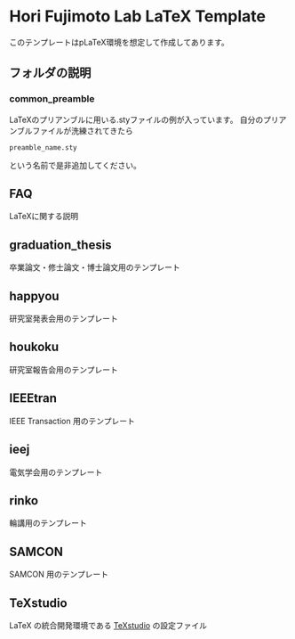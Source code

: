 # Hori Fujimoto Lab LaTeX Template

このテンプレートはpLaTeX環境を想定して作成してあります。

## フォルダの説明

### common_preamble
LaTeXのプリアンブルに用いる.styファイルの例が入っています。
自分のプリアンブルファイルが洗練されてきたら
```
preamble_name.sty
```
という名前で是非追加してください。

## FAQ
LaTeXに関する説明

## graduation_thesis
卒業論文・修士論文・博士論文用のテンプレート

## happyou
研究室発表会用のテンプレート

## houkoku
研究室報告会用のテンプレート

## IEEEtran
IEEE Transaction 用のテンプレート

## ieej
電気学会用のテンプレート

## rinko
輪講用のテンプレート

## SAMCON
SAMCON 用のテンプレート

## TeXstudio
LaTeX の統合開発環境である [TeXstudio](http://texstudio.sourceforge.net/) の設定ファイル
